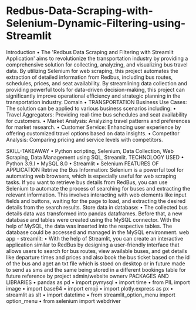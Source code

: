 # Redbus-Data-Scraping-with-Selenium-Dynamic-Filtering-using-Streamlit
Introduction
•	The 'Redbus Data Scraping and Filtering with Streamlit Application' aims to revolutionize the transportation industry by providing a comprehensive solution for collecting, analyzing, and visualizing bus travel data. By utilizing Selenium for web scraping, this project automates the extraction of detailed information from Redbus, including bus routes, schedules, prices, and seat availability. By streamlining data collection and providing powerful tools for data-driven decision-making, this project can significantly improve operational efficiency and strategic planning in the transportation industry.
Domain
•	TRANSPORTATION
Business Use Cases:
The solution can be applied to various business scenarios including:
•	Travel Aggregators: Providing real-time bus schedules and seat availability for customers.
•	Market Analysis: Analyzing travel patterns and preferences for market research.
•	Customer Service: Enhancing user experience by offering customized travel options based on data insights.
•	Competitor Analysis: Comparing pricing and service levels with competitors.

SKILL-TAKEAWAY
•	Python scripting, Selenium, Data Collection, Web Scraping, Data Management using SQL, Streamlit.
TECHNOLOGY USED
•	Python 3.9.I
•	MySQL 8.0
•	Streamlit
•	Selenium
FEATURES OF APPLICATION
Retrive the Bus Information:
  Selenium is a powerful tool for automating web browsers, which is especially useful for web scraping tasks. If you want to retrieve bus details from RedBus, 
 you can use Selenium to automate the process of searching for buses and extracting the relevant information. This involves interacting with web elements 
 like input fields and buttons, waiting for the page to load, and extracting the desired details from the search results.
Store data in database:
•	The collected bus details data was transformed into pandas dataframes. Before that, a new database and tables were created using the MySQL connector. With the help of MySQL, the data was inserted into the respective tables. The database could be accessed and managed in the MySQL environment.
web app - streamlit:
•	With the help of Streamlit, you can create an interactive application similar to RedBus by designing a user-friendly interface that allows users to search for bus routes, view available buses, and get details like departure times and prices and also book the bus ticket based on the id of the bus and aget an txt file which is stoed on desktop or in future made to send as sms and the same being stored in a different bookings table for future reference by project admin/website ownerv
PACKAGES AND LIBRARIES
•	pandas as pd
•	import pymysql
•	import time
•	from PIL import image
•	import base64
•	import emoji
•	import plotly.express as px
•	streamlit as slt
•	import datetime
•	from streamlit_option_menu import option_menu
•	from selenium import webdriver 
